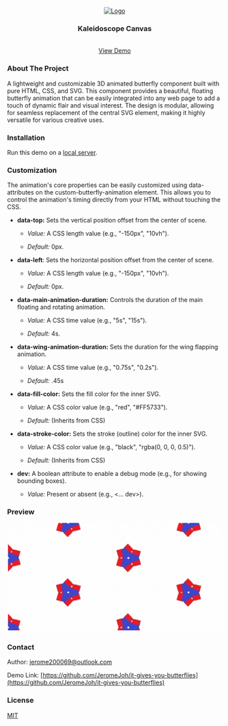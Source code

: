 <a name="readme-top"></a>
<br />

<div align="center">
  <a href="">
    <img src="https://icons.iconarchive.com/icons/microsoft/fluentui-emoji-mono/128/Mirror-icon.png" alt="Logo" width="80" height="80">
  </a>

  <h3 align="center">Kaleidoscope Canvas</h3>

  <p align="center">
    <br />
    <a href="https://jeromejoh.github.io/kaleidoscope-canvas/">View Demo</a>
  </p>
</div>

### About The Project

A lightweight and customizable 3D animated butterfly component built with pure HTML, CSS, and SVG. This component provides a beautiful, floating butterfly animation that can be easily integrated into any web page to add a touch of dynamic flair and visual interest. The design is modular, allowing for seamless replacement of the central SVG element, making it highly versatile for various creative uses.

### Installation

Run this demo on a [local server](https://developer.mozilla.org/en-US/docs/Learn/Common_questions/Tools_and_setup/set_up_a_local_testing_server).

### Customization

The animation's core properties can be easily customized using data- attributes on the custom-butterfly-animation element. This allows you to control the animation's timing directly from your HTML without touching the CSS.

- **data-top:** Sets the vertical position offset from the center of scene.

  - _Value:_ A CSS length value (e.g., "-150px", "10vh").

  - _Default:_ 0px.

- **data-left**: Sets the horizontal position offset from the center of scene.

  - _Value:_ A CSS length value (e.g., "-150px", "10vh").

  - _Default:_ 0px.

- **data-main-animation-duration:** Controls the duration of the main floating and rotating animation.

  - _Value:_ A CSS time value (e.g., "5s", "15s").

  - _Default:_ 4s.

- **data-wing-animation-duration:** Sets the duration for the wing flapping animation.

  - _Value:_ A CSS time value (e.g., "0.75s", "0.2s").

  - _Default:_ .45s

- **data-fill-color:** Sets the fill color for the inner SVG.

  - _Value:_ A CSS color value (e.g., "red", "#FF5733").

  - _Default:_ (Inherits from CSS)

- **data-stroke-color:** Sets the stroke (outline) color for the inner SVG.

  - _Value:_ A CSS color value (e.g., "black", "rgba(0, 0, 0, 0.5)").

  - _Default:_ (Inherits from CSS)

- **dev:** A boolean attribute to enable a debug mode (e.g., for showing bounding boxes).

  - _Value:_ Present or absent (e.g., <... dev>).

### Preview

![preview](./preview.gif)

### Contact

Author: [jerome200069@outlook.com](mailto:jerome200069@outlook.com)

Demo Link: [https://github.com/JeromeJoh/it-gives-you-butterflies](https://github.com/JeromeJoh/it-gives-you-butterflies)

### License

[MIT](LICENSE)
